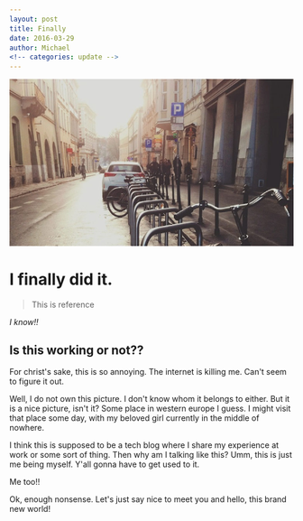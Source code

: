 ```yaml
---
layout: post
title: Finally
date: 2016-03-29
author: Michael
<!-- categories: update -->
---
```


<img src="/images/fulls/01.jpg" class="fit image"> 

# I finally did it.

> This is reference

*I know!!*


## Is this working or not??

For christ's sake, this is so annoying. The internet is killing me. Can't seem to figure it out.

Well, I do not own this picture. I don't know whom it belongs to either. But it is a nice picture, isn't it? Some place in western europe I guess. I might visit that place some day, with my beloved girl currently in the middle of nowhere.

I think this is supposed to be a tech blog where I share my experience at work or some sort of thing. Then why am I talking like this? Umm, this is just me being myself. Y'all gonna have to get used to it. 

Me too!!

Ok, enough nonsense. Let's just say nice to meet you and hello, this brand new world!
